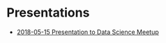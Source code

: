 # Presentations

* [2018-05-15 Presentation to Data Science Meetup](http://dataforgood.no/Presentations/2018-05-15_Data-Sciecne-meetup.html/)
